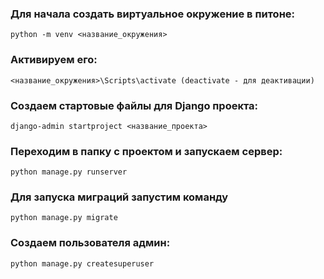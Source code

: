 ### Для начала создать виртуальное окружение в питоне: 

    python -m venv <название_окружения> 

### Активируем его:

    <название_окружения>\Scripts\activate (deactivate - для деактивации) 

### Создаем стартовые файлы для Django проекта: 

    django-admin startproject <название_проекта> 

### Переходим в папку с проектом и запускаем сервер:

    python manage.py runserver 

### Для запуска миграций запустим команду 
    python manage.py migrate 

### Создаем пользователя админ: 
    python manage.py createsuperuser
